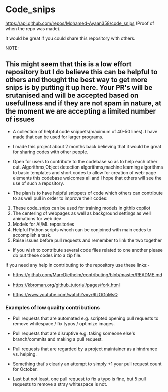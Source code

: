 <h1>Code_snips</h1>

https://api.github.com/repos/Mohamed-Ayaan358/code_snips (Proof of when the repo was made).

It would be great if you could share this repository with others.

NOTE:
<h2>This might seem that this is a low effort repository but I do believe this can be helpful to others and thought the best way to get more snips is by putting it up here.
Your PR's will be srutanised and will be accepted based on usefullness and if they are not spam in nature, at the moment we are accepting a limited number of issues</h2>
  
  
  
 - A collection of helpful code snippets(maximum of 40-50 lines). I have made that can be used for larger programs. 

 - I made this project about 2 months back believing that it would be great for sharing codes with other people.
 
 - Open for users to contribute to the codebase so as to help each other out. Algorithms,Object detection algorithms,machine learning algorithms to basic templates and short codes to allow for creation of web-page elements this codebase welcomes all and I hope that others will see the use of such a repository.
 - The plan is to have helpful snippets of code which others can contribute to as well pull in order to improve their codes:
  1. These code_snips can be used for training models in githib copilot
  2. The centering of webpages as well as background settings as well animations for web dev
  3. Models for AI/ML repositories
  4. Helpful Python scripts whoch can be conjoined with main codes to accomplish a task.
  5. Raise issues before pull requests and remember to link the two together
 
 


 - If you wish to contribute several code files related to one another please do put these codes into a zip file.

 If you need any help in contributing to the repository use these links:-

 - https://github.com/MarcDiethelm/contributing/blob/master/README.md

 - https://kbroman.org/github_tutorial/pages/fork.html

 - https://www.youtube.com/watch?v=yr6IzOGoMsQ


### Examples of low quailty contributions

+ Pull requests that are automated e.g. scripted opening pull requests to remove whitespace / fix typos / optimize images.

+ Pull requests that are disruptive e.g. taking someone else's branch/commits and making a pull request.

+ Pull requests that are regarded by a project maintainer as a hindrance vs. helping.

+ Something that's clearly an attempt to simply +1 your pull request count for October.

+ Last but not least, one pull request to fix a typo is fine, but 5 pull requests to remove a stray whitespace is not.
